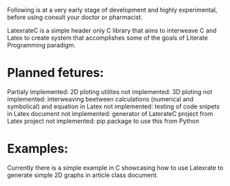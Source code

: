 Following is at a very early stage of development and highly experimental, before using consult your doctor or pharmacist.

LatexrateC is a simple header only C library that aims to interweave C and Latex to create system that accomplishes some of the goals of Literate Programming paradigm.

# Planned fetures:
Partialy implemented: 2D ploting utilites
not implemented: 3D ploting
not implemented: interweaving beetween calculations (numerical and symbolical) and equation in Latex
not implemented: testing of code snipets in Latex document
not implemented: generator of LaterateC project from Latex project
not implemented: pip package to use this from Python

# Examples:
Currently there is a simple example in C showcasing how to use Latexrate to generate simple 2D graphs in article class document.
